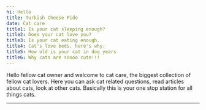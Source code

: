 ```yaml
---
hi: Hello
title: Turkish Cheese Pide
date: Cat care
title1: Is your cat sleeping enough?
title2: Does your cat love you?
title3: Is your cat eating enough.
title4: Cat's love beds, here's why.
title5: How old is your cat in dog years
title6: Why cats are soooo cute!!!
---
```



 
Hello fellow cat owner and welcome to cat care, the biggest collection of fellow cat lovers. Here you can ask cat related questions, read articles about cats, look at other cats. Basically this is your one stop station for all things cats. 

---

